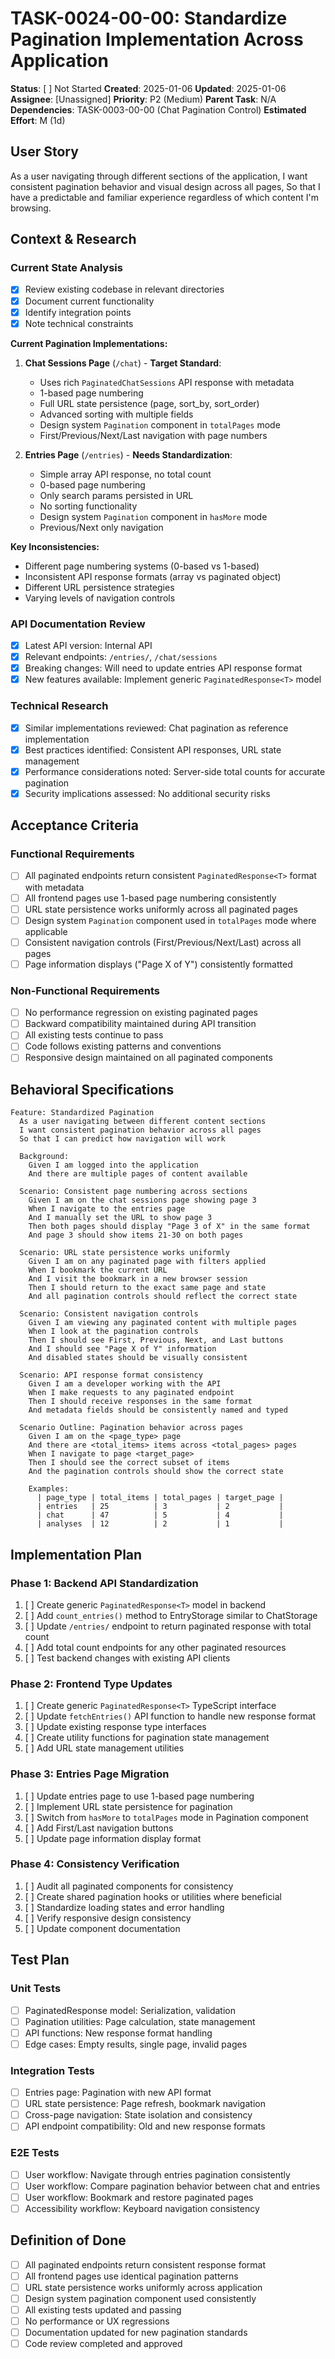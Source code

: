 # TASK-0024-00-00: Standardize Pagination Implementation Across Application

**Status**: [ ] Not Started
**Created**: 2025-01-06
**Updated**: 2025-01-06
**Assignee**: [Unassigned]
**Priority**: P2 (Medium)
**Parent Task**: N/A
**Dependencies**: TASK-0003-00-00 (Chat Pagination Control)
**Estimated Effort**: M (1d)

## User Story
As a user navigating through different sections of the application,
I want consistent pagination behavior and visual design across all pages,
So that I have a predictable and familiar experience regardless of which content I'm browsing.

## Context & Research

### Current State Analysis
- [x] Review existing codebase in relevant directories
- [x] Document current functionality
- [x] Identify integration points
- [x] Note technical constraints

**Current Pagination Implementations:**

1. **Chat Sessions Page** (`/chat`) - **Target Standard**:
   - Uses rich `PaginatedChatSessions` API response with metadata
   - 1-based page numbering
   - Full URL state persistence (page, sort_by, sort_order)
   - Advanced sorting with multiple fields
   - Design system `Pagination` component in `totalPages` mode
   - First/Previous/Next/Last navigation with page numbers

2. **Entries Page** (`/entries`) - **Needs Standardization**:
   - Simple array API response, no total count
   - 0-based page numbering
   - Only search params persisted in URL
   - No sorting functionality
   - Design system `Pagination` component in `hasMore` mode
   - Previous/Next only navigation

**Key Inconsistencies:**
- Different page numbering systems (0-based vs 1-based)
- Inconsistent API response formats (array vs paginated object)
- Different URL persistence strategies
- Varying levels of navigation controls

### API Documentation Review
- [x] Latest API version: Internal API
- [x] Relevant endpoints: `/entries/`, `/chat/sessions`
- [x] Breaking changes: Will need to update entries API response format
- [x] New features available: Implement generic `PaginatedResponse<T>` model

### Technical Research
- [x] Similar implementations reviewed: Chat pagination as reference implementation
- [x] Best practices identified: Consistent API responses, URL state management
- [x] Performance considerations noted: Server-side total counts for accurate pagination
- [x] Security implications assessed: No additional security risks

## Acceptance Criteria

### Functional Requirements
- [ ] All paginated endpoints return consistent `PaginatedResponse<T>` format with metadata
- [ ] All frontend pages use 1-based page numbering consistently
- [ ] URL state persistence works uniformly across all paginated pages
- [ ] Design system `Pagination` component used in `totalPages` mode where applicable
- [ ] Consistent navigation controls (First/Previous/Next/Last) across all pages
- [ ] Page information displays ("Page X of Y") consistently formatted

### Non-Functional Requirements
- [ ] No performance regression on existing paginated pages
- [ ] Backward compatibility maintained during API transition
- [ ] All existing tests continue to pass
- [ ] Code follows existing patterns and conventions
- [ ] Responsive design maintained on all paginated components

## Behavioral Specifications

```gherkin
Feature: Standardized Pagination
  As a user navigating between different content sections
  I want consistent pagination behavior across all pages
  So that I can predict how navigation will work

  Background:
    Given I am logged into the application
    And there are multiple pages of content available

  Scenario: Consistent page numbering across sections
    Given I am on the chat sessions page showing page 3
    When I navigate to the entries page
    And I manually set the URL to show page 3
    Then both pages should display "Page 3 of X" in the same format
    And page 3 should show items 21-30 on both pages

  Scenario: URL state persistence works uniformly
    Given I am on any paginated page with filters applied
    When I bookmark the current URL
    And I visit the bookmark in a new browser session
    Then I should return to the exact same page and state
    And all pagination controls should reflect the correct state

  Scenario: Consistent navigation controls
    Given I am viewing any paginated content with multiple pages
    When I look at the pagination controls
    Then I should see First, Previous, Next, and Last buttons
    And I should see "Page X of Y" information
    And disabled states should be visually consistent

  Scenario: API response format consistency
    Given I am a developer working with the API
    When I make requests to any paginated endpoint
    Then I should receive responses in the same format
    And metadata fields should be consistently named and typed

  Scenario Outline: Pagination behavior across pages
    Given I am on the <page_type> page
    And there are <total_items> items across <total_pages> pages
    When I navigate to page <target_page>
    Then I should see the correct subset of items
    And the pagination controls should show the correct state

    Examples:
      | page_type | total_items | total_pages | target_page |
      | entries   | 25          | 3           | 2           |
      | chat      | 47          | 5           | 4           |
      | analyses  | 12          | 2           | 1           |
```

## Implementation Plan

### Phase 1: Backend API Standardization
1. [ ] Create generic `PaginatedResponse<T>` model in backend
2. [ ] Add `count_entries()` method to EntryStorage similar to ChatStorage
3. [ ] Update `/entries/` endpoint to return paginated response with total count
4. [ ] Add total count endpoints for any other paginated resources
5. [ ] Test backend changes with existing API clients

### Phase 2: Frontend Type Updates
1. [ ] Create generic `PaginatedResponse<T>` TypeScript interface
2. [ ] Update `fetchEntries()` API function to handle new response format
3. [ ] Update existing response type interfaces
4. [ ] Create utility functions for pagination state management
5. [ ] Add URL state management utilities

### Phase 3: Entries Page Migration
1. [ ] Update entries page to use 1-based page numbering
2. [ ] Implement URL state persistence for pagination
3. [ ] Switch from `hasMore` to `totalPages` mode in Pagination component
4. [ ] Add First/Last navigation buttons
5. [ ] Update page information display format

### Phase 4: Consistency Verification
1. [ ] Audit all paginated components for consistency
2. [ ] Create shared pagination hooks or utilities where beneficial
3. [ ] Standardize loading states and error handling
4. [ ] Verify responsive design consistency
5. [ ] Update component documentation

## Test Plan

### Unit Tests
- [ ] PaginatedResponse model: Serialization, validation
- [ ] Pagination utilities: Page calculation, state management
- [ ] API functions: New response format handling
- [ ] Edge cases: Empty results, single page, invalid pages

### Integration Tests
- [ ] Entries page: Pagination with new API format
- [ ] URL state persistence: Page refresh, bookmark navigation
- [ ] Cross-page navigation: State isolation and consistency
- [ ] API endpoint compatibility: Old and new response formats

### E2E Tests
- [ ] User workflow: Navigate through entries pagination consistently
- [ ] User workflow: Compare pagination behavior between chat and entries
- [ ] User workflow: Bookmark and restore paginated pages
- [ ] Accessibility workflow: Keyboard navigation consistency

## Definition of Done
- [ ] All paginated endpoints return consistent response format
- [ ] All frontend pages use identical pagination patterns
- [ ] URL state persistence works uniformly across application
- [ ] Design system pagination component used consistently
- [ ] All existing tests updated and passing
- [ ] No performance or UX regressions
- [ ] Documentation updated for new pagination standards
- [ ] Code review completed and approved
